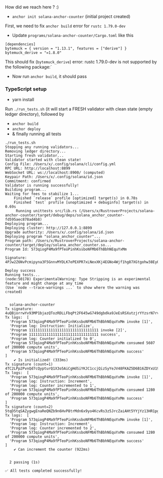 
How did we reach here ? :)
- `anchor init solana-anchor-counter` (initial project created)

First, we need to fix `anchor build` error for `rustc 1.79.0-dev`
- Update `programs/solana-anchor-counter/Cargo.toml` like this 
```
[dependencies]
bytemuck = { version = "1.13.1", features = ["derive"] }
bytemuck_derive = "=1.8.0"
```
This should fix (`bytemuck_derive`)  error: rustc 1.79.0-dev is not supported by the following package:`
- Now run `anchor build`, it should pass

### TypeScript setup
- yarn install

Run `./run_tests.sh` (it will start a FRESH validator with clean state (empty ledger directory), followed by 
- `anchor build` 
- `anchor deploy`
- & finally running all tests

```aiignore
./run_tests.sh
Stopping any running validators...
Removing ledger directory...
Starting fresh validator...
Validator started with clean state!
Config File: /Users/x/.config/solana/cli/config.yml
RPC URL: http://localhost:8899 
WebSocket URL: ws://localhost:8900/ (computed)
Keypair Path: /Users/x/.config/solana/id.json 
Commitment: confirmed 
Validator is running successfully!
Building program...
Waiting for fees to stabilize 1...
    Finished `release` profile [optimized] target(s) in 0.78s
    Finished `test` profile [unoptimized + debuginfo] target(s) in 0.69s
     Running unittests src/lib.rs (/Users/x/RustroverProjects/solana-anchor-counter/target/debug/deps/solana_anchor_counter-fd595aec878ad4b8)
Deploying program...
Deploying cluster: http://127.0.0.1:8899
Upgrade authority: /Users/x/.config/solana/id.json
Deploying program "solana_anchor_counter"...
Program path: /Users/x/RustroverProjects/solana-anchor-counter/target/deploy/solana_anchor_counter.so...
Program Id: 573qiogP4Ma9fPTeoPinhKssboNFMb6ThBbhNEquYxMm

Signature: 4PJw2Z6NvPcmipyna3F5GnnvMYDLK7ePEXPR7xLNexXKj4EGNo4Wjf1hg87XGtgohw38EyQMZZr5uwH94xmnpaa5

Deploy success
Running tests...
(node:50178) ExperimentalWarning: Type Stripping is an experimental feature and might change at any time
(Use `node --trace-warnings ...` to show where the warning was created)


  solana-anchor-counter
Tx signature:  4uQBjorrwYv93MP1bjazQTozRDLLFbqPt2F645wG749dgbdka9JeEsRSXutzjrYYzsrN7rv99twBa8bBVU9Gse6j
Tx logs:  [
  'Program 573qiogP4Ma9fPTeoPinhKssboNFMb6ThBbhNEquYxMm invoke [1]',
  'Program log: Instruction: Initialize',
  'Program 11111111111111111111111111111111 invoke [2]',
  'Program 11111111111111111111111111111111 success',
  'Program log: Counter initialized to 0',
  'Program 573qiogP4Ma9fPTeoPinhKssboNFMb6ThBbhNEquYxMm consumed 5607 of 200000 compute units',
  'Program 573qiogP4Ma9fPTeoPinhKssboNFMb6ThBbhNEquYxMm success'
]
    ✔ Is initialized! (333ms)
Tx signature (count=1) 4TC2LPp2PvnQd7cQypturQ1X3o5AiCgHdSiYKJC1ccjQizSyYeJV48FKAZ5D6B16ZDYxU19daHtgHpADNyPNH3jd
Tx logs:  [
  'Program 573qiogP4Ma9fPTeoPinhKssboNFMb6ThBbhNEquYxMm invoke [1]',
  'Program log: Instruction: Increment',
  'Program log: Counter incremented to 1',
  'Program 573qiogP4Ma9fPTeoPinhKssboNFMb6ThBbhNEquYxMm consumed 1280 of 200000 compute units',
  'Program 573qiogP4Ma9fPTeoPinhKssboNFMb6ThBbhNEquYxMm success'
]
Tx signature (count=2) 5tqD5tqSAZygwgEnaReQNZb9n6HvP8trMdn6x9yo4KcvRs3z5JrcZaiAHt5YYjYz13HR1pgH1K35wAgc1acvam6X
Tx logs:  [
  'Program 573qiogP4Ma9fPTeoPinhKssboNFMb6ThBbhNEquYxMm invoke [1]',
  'Program log: Instruction: Increment',
  'Program log: Counter incremented to 2',
  'Program 573qiogP4Ma9fPTeoPinhKssboNFMb6ThBbhNEquYxMm consumed 1280 of 200000 compute units',
  'Program 573qiogP4Ma9fPTeoPinhKssboNFMb6ThBbhNEquYxMm success'
]
    ✔ Can increment the counter (922ms)


  2 passing (1s)

✅ All tests completed successfully!
```




